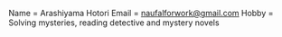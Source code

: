 Name = Arashiyama Hotori
Email = naufalforwork@gmail.com
Hobby = Solving mysteries, reading detective and mystery novels
